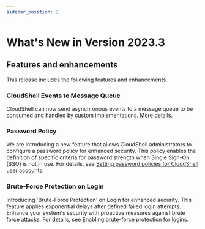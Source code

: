 ```yaml
---
sidebar_position: 2
---
```


What's New in Version 2023.3
============================

## Features and enhancements

This release includes the following features and enhancements.

### CloudShell Events to Message Queue

CloudShell can now send asynchronous events to a message queue to be consumed and handled by custom implementations. [More details](../admin/cloudshell-event-queue.md).

### Password Policy

We are introducing a new feature that allows CloudShell administrators to configure a password policy for enhanced security. This policy enables the definition of specific criteria for password strength when Single Sign-On (SSO) is not in use. For details, see [Setting password policies for CloudShell user accounts](../admin/setting-up-cloudshell/cloudshell-configuration-options/advanced-cloudshell-customizations.md#setting-password-policies-for-cloudshell-user-accounts).

### Brute-Force Protection on Login

Introducing 'Brute-Force Protection' on Login for enhanced security. This feature applies exponential delays after defined failed login attempts. Enhance your system's security with proactive measures against brute force attacks. For details, see [Enabling brute-force protection for logins](../admin/setting-up-cloudshell/cloudshell-configuration-options/advanced-cloudshell-customizations.md#enabling-brute-force-protection-for-logins).